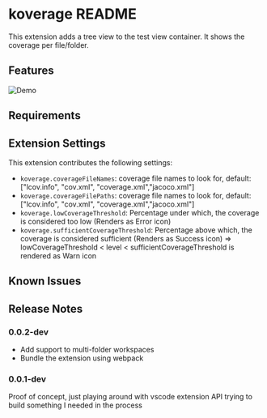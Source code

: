 # koverage README

This extension adds a tree view to the test view container. It shows the coverage per file/folder.

## Features

![Demo](https://raw.githubusercontent.com/tenninebt/vscode-koverage/master/Capture.gif)

## Requirements

## Extension Settings

This extension contributes the following settings:

* `koverage.coverageFileNames`: coverage file names to look for, default: ["lcov.info", "cov.xml", "coverage.xml","jacoco.xml"]
* `koverage.coverageFilePaths`: coverage file names to look for, default: ["lcov.info", "cov.xml", "coverage.xml","jacoco.xml"]
* `koverage.lowCoverageThreshold`: Percentage under which, the coverage is considered too low (Renders as Error icon)
* `koverage.sufficientCoverageThreshold`: Percentage above which, the coverage is considered sufficient (Renders as Success icon)
=> lowCoverageThreshold < level < sufficientCoverageThreshold is rendered as Warn icon

## Known Issues


## Release Notes

### 0.0.2-dev

+ Add support to multi-folder workspaces
+ Bundle the extension using webpack

### 0.0.1-dev

Proof of concept, just playing around with vscode extension API trying to build something I needed in the process
